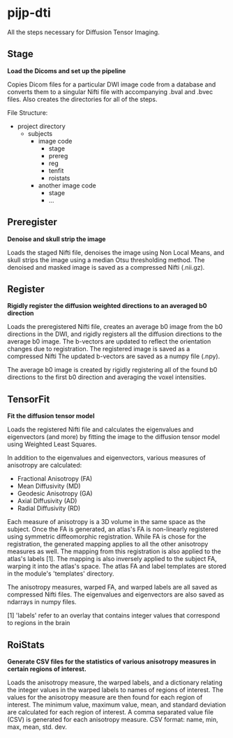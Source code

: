 # pijp-dti

All the steps necessary for Diffusion Tensor Imaging.

## Stage

**Load the Dicoms and set up the pipeline**

Copies Dicom files for a particular DWI image code from a database and
converts them to a singular Nifti file with accompanying .bval and
.bvec files. Also creates the directories for all of the steps.

File Structure:

* project directory
    * subjects
        * image code
            * stage
            * prereg
            * reg
            * tenfit
            * roistats
        * another image code
            * stage
            * ...

## Preregister

**Denoise and skull strip the image**

Loads the staged Nifti file, denoises the image using Non Local Means,
and skull strips the image using a median Otsu thresholding method.
The denoised and masked image is saved as a compressed Nifti
(.nii.gz).

## Register

**Rigidly register the diffusion weighted directions to an averaged
b0 direction**

Loads the preregistered Nifti file, creates an average b0 image from the
b0 directions in the DWI, and rigidly registers all the diffusion
directions to the average b0 image. The b-vectors are updated to reflect
the orientation changes due to registration. The registered image is
saved as a compressed Nifti The updated b-vectors are saved as a
numpy file (.npy).

The average b0 image is created by rigidly registering all of the found
b0 directions to the first b0 direction and averaging the voxel
intensities.

## TensorFit

**Fit the diffusion tensor model**

Loads the registered Nifti file and calculates the eigenvalues and
eigenvectors (and more) by fitting the image to the diffusion tensor
model using Weighted Least Squares.

In addition to the eigenvalues and eigenvectors, various measures of
anisotropy are calculated:

* Fractional Anisotropy (FA)
* Mean Diffusivity (MD)
* Geodesic Anisotropy (GA)
* Axial Diffusivity (AD)
* Radial Diffusivity (RD)

Each measure of anisotropy is a 3D volume in the same space as the subject.
Once the FA is generated, an atlas's FA is non-linearly registered using
symmetric diffeomorphic registration. While FA is chose for the
registration, the generated mapping applies to all the other anisotropy
measures as well. The mapping from this registration is also
applied to the atlas's labels [1]. The mapping is also inversely applied
to the subject FA, warping it into the atlas's space. The atlas FA and
label templates are stored in the module's 'templates' directory.

The anisotropy measures, warped FA, and warped labels are all saved as
compressed Nifti files. The eigenvalues and eigenvectors are also saved
as ndarrays in numpy files.

[1] 'labels' refer to an overlay that contains integer values that
correspond to regions in the brain

## RoiStats

**Generate CSV files for the statistics of various anisotropy measures in
certain regions of interest.**

Loads the anisotropy measure, the warped labels, and a dictionary
relating the integer values in the warped labels to names of regions of
interest. The values for the anisotropy measure are then found for each
region of interest. The minimum value, maximum value, mean, and standard
deviation are calculated for each region of interest. A comma separated
value file (CSV) is generated for each anisotropy measure. CSV
format: name, min, max, mean, std. dev.
